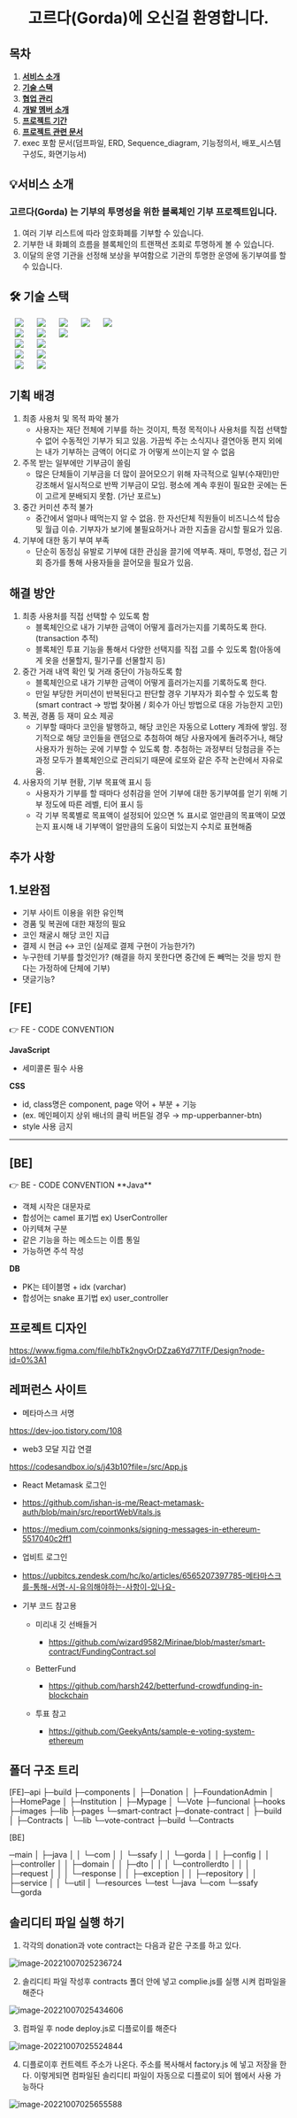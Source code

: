 <div align="center">
<h1> 고르다(Gorda)에 오신걸 환영합니다.</h1>
</div>

## 목차

1. [**서비스 소개**](#1)
2. [**기술 스택**](#2)
3. [**협업 관리**](#6)
4. [**개발 멤버 소개**](#7)
5. [**프로젝트 기간**](#8)
6. [**프로젝트 관련 문서**](#9)
7. exec 포함 문서(덤프파일, ERD,  Sequence_diagram, 기능정의서, 배포_시스템구성도, 화면기능서)

<div id="1"> </div>

## 💡서비스 소개
### 고르다(Gorda) 는 기부의 투명성을 위한 블록체인 기부 프로젝트입니다.

1. 여러 기부 리스트에 따라 암호화폐를 기부할 수 있습니다.<br>
2. 기부한 내 화폐의 흐름을 블록체인의 트랜잭션 조회로 투명하게 볼 수 있습니다.<br>
3. 이달의 운영 기관을 선정해 보상을 부여함으로 기관의 투명한 운영에 동기부여를 할 수 있습니다.


<div id="2"></div>

## 🛠️ 기술 스택

<img src="https://img.shields.io/badge/Java-FF7800?style=for-the-badge&logo=Java&logoColor=white" style="height : auto; margin-left : 10px; margin-right : 10px;"/>
<img src="https://img.shields.io/badge/Spring Security-6DB33F?style=for-the-badge&logo=Spring Security&logoColor=white" style="height : auto; margin-left : 10px; margin-right : 10px;"/>
<img src="https://img.shields.io/badge/Spring Boot-6DB33F?style=for-the-badge&logo=Spring Boot&logoColor=white" style="height : auto; margin-left : 10px; margin-right : 10px;"/>
<img src="https://img.shields.io/badge/JSON Web Tokens-000000?style=for-the-badge&logo=JSON Web Tokens&logoColor=white" style="height : auto; margin-left : 10px; margin-right : 10px;"/>

<img src="https://img.shields.io/badge/Amazon S3-569A31?style=for-the-badge&logo=Amazon S3&logoColor=white" style="height : auto; margin-left : 10px; margin-right : 10px;"/>
<br>
<img src="https://img.shields.io/badge/Ubuntu-E95420?style=for-the-badge&logo=Ubuntu&logoColor=white" style="height : auto; margin-left : 10px; margin-right : 10px;"/>
<img src="https://img.shields.io/badge/Gradle-02303A?style=for-the-badge&logo=Gradle&logoColor=white" style="height : auto; margin-left : 10px; margin-right : 10px;"/>
<img src="https://img.shields.io/badge/Nginx-009639?style=for-the-badge&logo=NGINX&logoColor=white" style="height : auto; margin-left : 10px; margin-right : 10px;"/>

<br>
<img src="https://img.shields.io/badge/React-61DAFB?style=for-the-badge&logo=React&logoColor=white" style="height : auto; margin-left : 10px; margin-right : 10px;"/>
<img src="https://img.shields.io/badge/Node.js-339939?style=for-the-badge&logo=Node.js&logoColor=white" style="height : auto; margin-left : 10px; margin-right : 10px;"/>

<br>
<img src="https://img.shields.io/badge/Jira-0052CC?style=for-the-badge&logo=Jira&logoColor=white" style="height : auto; margin-left : 10px; margin-right : 10px;"/>
<img src="https://img.shields.io/badge/GitLab-FCA121?style=for-the-badge&logo=GitLab&logoColor=white" style="height : auto; margin-left : 10px; margin-right : 10px;"/>

<br>
<img src="https://img.shields.io/badge/Solidity-363636?style=for-the-badge&logo=Solidity&logoColor=white" style="height : auto; margin-left : 10px; margin-right : 10px;"/>
<img src="https://img.shields.io/badge/Ethereum-3C3C3D?style=for-the-badge&logo=Ethereum&logoColor=white" style="height : auto; margin-left : 10px; margin-right : 10px;"/>

<br/>


<div id="3"> </div>




## 기획 배경

1. 최종 사용처 및 목적 파악 불가
    - 사용자는 재단 전체에 기부를 하는 것이지, 특정 목적이나 사용처를 직접 선택할 수 없어 수동적인 기부가 되고 있음. 가끔씩 주는 소식지나 결연아동 편지 외에는 내가 기부하는 금액이 어디로 가 어떻게 쓰이는지 알 수 없음
2. 주목 받는 일부에만 기부금이 쏠림
    - 많은 단체들이 기부금을 더 많이 끌어모으기 위해 자극적으로 일부(수재민)만 강조해서 일시적으로 반짝 기부금이 모임. 평소에 계속 후원이 필요한 곳에는 돈이 고르게 분배되지 못함. (가난 포르노)
3. 중간 커미션 추적 불가
    - 중간에서 얼마나 떼먹는지 알 수 없음. 한 자선단체 직원들이 비즈니스석 탑승 및 월급 이슈. 기부자가 보기에 불필요하거나 과한 지출을 감시할 필요가 있음.
4. 기부에 대한 동기 부여 부족
    - 단순히 동정심 유발로 기부에 대한 관심을 끌기에 역부족. 재미, 투명성, 접근 기회 증가를 통해 사용자들을 끌어모을 필요가 있음.
    

## 해결 방안

1. 최종 사용처를 직접 선택할 수 있도록 함
    - 블록체인으로 내가 기부한 금액이 어떻게 흘러가는지를 기록하도록 한다.(transaction 추적)
    - 블록체인 투표 기능을 통해서 다양한 선택지를 직접 고를 수 있도록 함(아동에게 옷을 선물할지, 필기구를 선물할지 등)
2. 중간 거래 내역 확인 및 거래 중단이 가능하도록 함
    - 블록체인으로 내가 기부한 금액이 어떻게 흘러가는지를 기록하도록 한다.
    - 만일 부당한 커미션이 반복된다고 판단할 경우 기부자가 회수할 수 있도록 함(smart contract → 방법 찾아봄 / 회수가 아닌 방법으로 대응 가능한지 고민)
3. 복권, 경품 등 재미 요소 제공
    - 기부할 때마다 코인을 발행하고, 해당 코인은 자동으로 Lottery 계좌에 쌓임. 정기적으로 해당 코인들을 랜덤으로 추첨하여 해당 사용자에게 돌려주거나, 해당 사용자가 원하는 곳에 기부할 수 있도록 함. 추첨하는 과정부터 당첨금을 주는 과정 모두가 블록체인으로 관리되기 때문에 로또와 같은 주작 논란에서 자유로움.
4. 사용자의 기부 현황, 기부 목표액 표시 등
    - 사용자가 기부를 할 때마다 성취감을 얻어 기부에 대한 동기부여를 얻기 위해 기부 정도에 따른 레벨, 티어 표시 등
    - 각 기부 목록별로 목표액이 설정되어 있으면 % 표시로 얼만큼의 목표액이 모였는지 표시해 내 기부액이 얼만큼의 도움이 되었는지 수치로 표현해줌
    

## 추가 사항

## 1.보완점

- 기부 사이트 이용을 위한 유인책
- 경품 및 복권에 대한 재정의 필요
- 코인 채굴시 해당 코인 지급
- 결제 시 현금 ↔ 코인 (실제로 결제 구현이 가능한가?)
- 누구한테 기부를 할것인가? (해결을 하지 못한다면 중간에 돈 빼먹는 것을 방지 한다는 가정하에 단체에 기부)
- 댓글기능?

## [FE]

<aside>
👉 FE - CODE CONVENTION

**JavaScript**

- 세미콜론 필수 사용

**CSS**

- id, class명은 component, page 약어 + 부분 + 기능
- (ex. 메인페이지 상위 배너의 클릭 버튼일 경우 → mp-upperbanner-btn)
- style 사용 금지

****



## [BE]

<aside>
👉 BE - CODE CONVENTION
**Java**

- 객체 시작은 대문자로
- 합성어는 camel 표기법 ex) UserController
- 아키텍쳐 구분
- 같은 기능을 하는 메소드는 이름 통일
- 가능하면 주석 작성

**DB**

- PK는 테이블명 + idx (varchar)
- 합성어는 snake 표기법  ex) user_controller </aside>





# 프로젝트 디자인

https://www.figma.com/file/hbTk2ngvOrDZza6Yd77ITF/Design?node-id=0%3A1





# 레퍼런스 사이트

- 메타마스크 서명

https://dev-joo.tistory.com/108

- web3 모달 지갑 연결

https://codesandbox.io/s/j43b10?file=/src/App.js

- React Metamask 로그인

- https://github.com/ishan-is-me/React-metamask-auth/blob/main/src/reportWebVitals.js

- https://medium.com/coinmonks/signing-messages-in-ethereum-5517040c2ff1

- 업비트 로그인

- https://upbitcs.zendesk.com/hc/ko/articles/6565207397785-메타마스크를-통해-서명-시-유의해야하는-사항이-있나요-

- 기부 코드 참고용

  - 미리내 깃 선배들거

    - https://github.com/wizard9582/Mirinae/blob/master/smart-contract/FundingContract.sol

  - BetterFund

    - https://github.com/harsh242/betterfund-crowdfunding-in-blockchain

  - 투표 참고

    - https://github.com/GeekyAnts/sample-e-voting-system-ethereum

    



# 폴더 구조 트리

[FE]─api
├─build
├─components
│  ├─Donation
│  ├─FoundationAdmin
│  ├─HomePage
│  ├─Institution
│  ├─Mypage
│  └─Vote
├─funcional
├─hooks
├─images
├─lib
├─pages
└─smart-contract
    ├─donate-contract
    │  ├─build
    │  ├─Contracts
    │  └─lib
    └─vote-contract
        ├─build
        └─Contracts



[BE]

─main
│  ├─java
│  │  └─com
│  │      └─ssafy
│  │          └─gorda
│  │              ├─config
│  │              ├─controller
│  │              ├─domain
│  │              ├─dto
│  │              │  └─controllerdto
│  │              │      ├─request
│  │              │      └─response
│  │              ├─exception
│  │              ├─repository
│  │              ├─service
│  │              └─util
│  └─resources
└─test
    └─java
        └─com
            └─ssafy
                └─gorda



# 솔리디티 파일 실행 하기



1. 각각의 donation과 vote contract는 다음과 같은 구조를 하고 있다.

![image-20221007025236724](C:\Users\SSAFY\Desktop\final\S07P22A307\exec\README.assets\image-20221007025236724.png)



2. 솔리디티 파일 작성후 contracts 폴더 안에 넣고 complie.js를 실행 시켜 컴파일을 해준다

![image-20221007025434606](C:\Users\SSAFY\Desktop\final\S07P22A307\exec\README.assets\image-20221007025434606.png)





3. 컴파일 후 node deploy.js로 디플로이를 해준다

![image-20221007025524844](C:\Users\SSAFY\Desktop\final\S07P22A307\exec\README.assets\image-20221007025524844.png)



4. 디플로이후 컨트렉트 주소가 나온다. 주소를 복사해서 factory.js 에 넣고 저장을 한다. 이렇게되면 컴파일된 솔리디티 파일이 자동으로 디플로이 되어 웹에서 사용 가능하다

![image-20221007025655588](C:\Users\SSAFY\Desktop\final\S07P22A307\exec\README.assets\image-20221007025655588.png)
